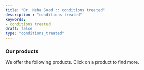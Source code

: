 ```yaml
---
title: "Dr. Neha Sood :: conditions treated"
description : "conditions treated" 
keywords:
- conditions treated
draft: false
type: "conditions_treated"
---
```


### Our products

We offer the following products. Click on a product to find more.